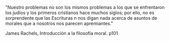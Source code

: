 "Nuestro problemas no son los mismos problemas a los que se enfrentaron los judíos y los primeros cristianos hace muchos siglos; por ello, no es sorprendente que las Escrituras n nos digan nada acerca de asuntos de morales que a nosotros nos parecen apremiantes."

James Rachels, Introducción a la filosofía moral. p101